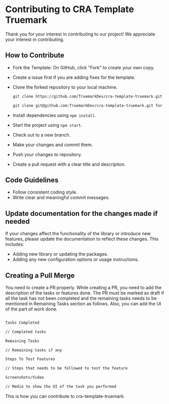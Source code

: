 # Contributing to CRA Template Truemark

Thank you for your interest in contributing to our project! We appreciate your interest in contributing.

## How to Contribute

- Fork the Template: On GitHub, click "Fork" to create your own copy.
- Create a issue first if you are adding fixes for the template.
- Clone the forked repository to your local machine.

    ```md 
    git clone https://github.com/TruemarkDev/cra-template-truemark.git for https.

    git clone git@github.com:TruemarkDev/cra-template-truemark.git for ssh.
    ```

- Install dependencies using `npm install`.
- Start the project using `npm start`.
- Check out to a new branch.
- Make your changes and commit them.
- Push your changes to repository.
- Create a pull request with a clear title and description.

## Code Guidelines

- Follow consistent coding style.
- Write clear and meaningful commit messages.

## Update documentation for the changes made if needed

If your changes affect the functionality of the library or introduce new features, please update the documentation to reflect these changes. This includes:

-  Adding new library or updating the packages.
-  Adding any new configuration options or usage instructions.

## Creating a Pull Merge

You need to create a PR properly. While creating a PR, you need to add the description of the tasks or features done. The PR must be marked as draft if all the task has not been completed and the remaining tasks needs to be mentioned in Remaining Tasks section as follows. Also, you can add the UI of the part of work done.

```md

Tasks Completed

// Completed tasks

Remaining Tasks

// Remaining tasks if any

Steps To Test Features

// Steps that needs to be followed to test the feature

Screenshots/Video

// Media to show the UI of the task you performed

```

This is how you can contribute to cra-template-truemark.




